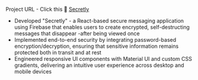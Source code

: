 Project URL - Click this 🔗 [Secretly](https://resonant-malabi-b7f186.netlify.app/)


- Developed "Secretly" - a React-based secure messaging application using Firebase that enables users to create encrypted, self-destructing messages that disappear -after being viewed once
- Implemented end-to-end security by integrating password-based encryption/decryption, ensuring that sensitive information remains protected both in transit and at rest
- Engineered responsive UI components with Material UI and custom CSS gradients, delivering an intuitive user experience across desktop and mobile devices
